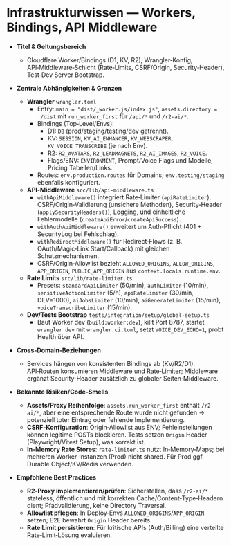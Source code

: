 # Infrastrukturwissen — Workers, Bindings, API Middleware

- **Titel & Geltungsbereich**
  - Cloudflare Worker/Bindings (D1, KV, R2), Wrangler‑Konfig, API‑Middleware‑Schicht (Rate‑Limits, CSRF/Origin, Security‑Header), Test‑Dev Server Bootstrap.

- **Zentrale Abhängigkeiten & Grenzen**
  - **Wrangler** `wrangler.toml`
    - Entry: `main = "dist/_worker.js/index.js"`, `assets.directory = ./dist` mit `run_worker_first` für `/api/*` und `/r2-ai/*`.
    - Bindings (Top‑Level/Envs):
      - D1: `DB` (prod/staging/testing/dev getrennt).
      - KV: `SESSION`, `KV_AI_ENHANCER`, `KV_WEBSCRAPER`, `KV_VOICE_TRANSCRIBE` (je nach Env).
      - R2: `R2_AVATARS`, `R2_LEADMAGNETS`, `R2_AI_IMAGES`, `R2_VOICE`.
      - Flags/ENV: `ENVIRONMENT`, Prompt/Voice Flags und Modelle, Pricing Tabellen/Links.
    - Routes: `env.production.routes` für Domains; `env.testing/staging` ebenfalls konfiguriert.
  - **API‑Middleware** `src/lib/api-middleware.ts`
    - `withApiMiddleware()` integriert Rate‑Limiter (`apiRateLimiter`), CSRF/Origin‑Validierung (unsichere Methoden), Security‑Header (`applySecurityHeaders()`), Logging, und einheitliche Fehlermodelle (`createApiError`/`createApiSuccess`).
    - `withAuthApiMiddleware()` erweitert um Auth‑Pflicht (401 + SecurityLog bei Fehlschlag).
    - `withRedirectMiddleware()` für Redirect‑Flows (z. B. OAuth/Magic‑Link Start/Callback) mit gleichen Schutzmechanismen.
    - CSRF/Origin‑Allowlist bezieht `ALLOWED_ORIGINS`, `ALLOW_ORIGINS`, `APP_ORIGIN`, `PUBLIC_APP_ORIGIN` aus `context.locals.runtime.env`.
  - **Rate Limits** `src/lib/rate-limiter.ts`
    - Presets: `standardApiLimiter` (50/min), `authLimiter` (10/min), `sensitiveActionLimiter` (5/h), `apiRateLimiter` (30/min, DEV=1000), `aiJobsLimiter` (10/min), `aiGenerateLimiter` (15/min), `voiceTranscribeLimiter` (15/min).
  - **Dev/Tests Bootstrap** `tests/integration/setup/global-setup.ts`
    - Baut Worker dev (`build:worker:dev`), killt Port 8787, startet `wrangler dev` mit `wrangler.ci.toml`, setzt `VOICE_DEV_ECHO=1`, probt Health über API.

- **Cross‑Domain‑Beziehungen**
  - Services hängen von konsistenten Bindings ab (KV/R2/D1). API‑Routen konsumieren Middleware und Rate‑Limiter; Middleware ergänzt Security‑Header zusätzlich zu globaler Seiten‑Middleware.

- **Bekannte Risiken/Code‑Smells**
  - **Assets/Proxy Reihenfolge**: `assets.run_worker_first` enthält `/r2-ai/*`, aber eine entsprechende Route wurde nicht gefunden → potenziell toter Eintrag oder fehlende Implementierung.
  - **CSRF‑Konfiguration**: Origin‑Allowlist aus ENV; Fehleinstellungen können legitime POSTs blockieren. Tests setzen `Origin` Header (Playwright/Vitest Setup), was korrekt ist.
  - **In‑Memory Rate Stores**: `rate-limiter.ts` nutzt In‑Memory‑Maps; bei mehreren Worker‑Instanzen (Prod) nicht shared. Für Prod ggf. Durable Object/KV/Redis verwenden.

- **Empfohlene Best Practices**
  - **R2‑Proxy implementieren/prüfen**: Sicherstellen, dass `/r2-ai/*` stateless, öffentlich und mit korrekten Cache/Content‑Type‑Headern dient; Pfadvalidierung, keine Directory Traversal.
  - **Allowlist pflegen**: In Deploy‑Envs `ALLOWED_ORIGINS`/`APP_ORIGIN` setzen; E2E bewahrt `Origin` Header bereits.
  - **Rate Limit persistieren**: Für kritische APIs (Auth/Billing) eine verteilte Rate‑Limit‑Lösung evaluieren.
